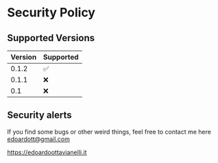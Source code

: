 # Security Policy

## Supported Versions

| Version | Supported          |
| ------- | ------------------ |
|  0.1.2  | ✅ |
|  0.1.1  | :x: |
|  0.1  | :x: |

## Security alerts

If you find some bugs or other weird things, feel free to contact me here edoardott@gmail.com
  
  https://edoardoottavianelli.it
